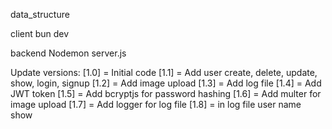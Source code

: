 <!--! Database Name -->
data_structure

<!--! Front End (React Js) -->
client
    <!-- start -->
    bun dev

<!--! Back End (Node Js/ Express Js) -->
backend
    <!-- start -->
    Nodemon server.js

Update versions:
[1.0] = Initial code
[1.1] = Add user create, delete, update, show, login, signup
[1.2] = Add image upload
[1.3] = Add log file
[1.4] = Add JWT token
[1.5] = Add bcryptjs for password hashing
[1.6] = Add multer for image upload
[1.7] = Add logger for log file
[1.8] = in log file user name show
